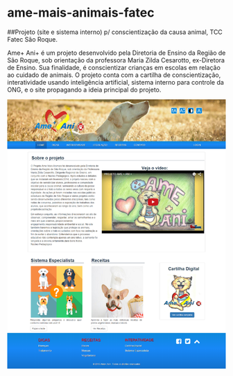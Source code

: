 # ame-mais-animais-fatec
##Projeto (site e sistema interno) p/ conscientização da causa animal, TCC Fatec São Roque.

Ame+ Ani+ é um projeto desenvolvido pela Diretoria de Ensino da Região de São Roque, sob orientação da professora Maria Zilda Cesarotto,
ex-Diretora de Ensino.  Sua finalidade, é conscientizar crianças em escolas em relação ao cuidado de animais.
O projeto conta com a cartilha de conscientização, interatividade usando inteligência artificial, sistema interno para controle da 
ONG, e o site propagando a ideia principal do projeto.

![](home.png)

